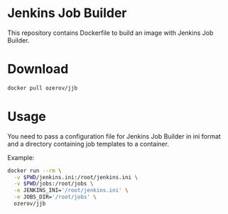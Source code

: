 # Jenkins Job Builder

This repository contains Dockerfile to build an image with Jenkins Job Builder.

# Download

```bash
docker pull ozerov/jjb
```

# Usage

You need to pass a configuration file for Jenkins Job Builder in ini format
and a directory containing job templates to a container.

Example:

```bash
docker run --rm \
  -v $PWD/jenkins.ini:/root/jenkins.ini \
  -v $PWD/jobs:/root/jobs \
  -e JENKINS_INI='/root/jenkins.ini' \
  -e JOBS_DIR='/root/jobs' \
  ozerov/jjb
```
